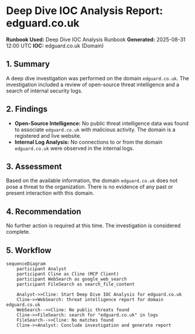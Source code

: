 # Deep Dive IOC Analysis Report: edguard.co.uk

**Runbook Used:** Deep Dive IOC Analysis Runbook
**Generated:** 2025-08-31 12:00 UTC
**IOC:** edguard.co.uk (Domain)

## 1. Summary

A deep dive investigation was performed on the domain `edguard.co.uk`. The investigation included a review of open-source threat intelligence and a search of internal security logs.

## 2. Findings

*   **Open-Source Intelligence:** No public threat intelligence data was found to associate `edguard.co.uk` with malicious activity. The domain is a registered and live website.
*   **Internal Log Analysis:** No connections to or from the domain `edguard.co.uk` were observed in the internal logs.

## 3. Assessment

Based on the available information, the domain `edguard.co.uk` does not pose a threat to the organization. There is no evidence of any past or present interaction with this domain.

## 4. Recommendation

No further action is required at this time. The investigation is considered complete.

## 5. Workflow

```mermaid
sequenceDiagram
    participant Analyst
    participant Cline as Cline (MCP Client)
    participant WebSearch as google_web_search
    participant FileSearch as search_file_content

    Analyst->>Cline: Start Deep Dive IOC Analysis for edguard.co.uk
    Cline->>WebSearch: threat intelligence report for domain edguard.co.uk
    WebSearch-->>Cline: No public threats found
    Cline->>FileSearch: search for "edguard.co.uk" in logs
    FileSearch-->>Cline: No matches found
    Cline->>Analyst: Conclude investigation and generate report
```
